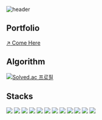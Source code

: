 
![header](https://capsule-render.vercel.app/api?type=Cylinder&color=auto&height=150&section=header&text=Gong.Phil.Sang&fontSize=70&animation=scaleIn)

## Portfolio
<a href="https://www.notion.so/f2febd84e3be40f5a00374807ad7eba2" target="_blank">:arrow_upper_right: Come Here</a>

## Algorithm
[![Solved.ac
프로필](http://mazassumnida.wtf/api/v2/generate_badge?boj=gofeel8)](https://solved.ac/gofeel8)


## Stacks
  <img src="https://img.shields.io/badge/Java-007396?style=flat-square&logo=Java&logoColor=white"/></a>
  <img src="https://img.shields.io/badge/SpringBoot-6DB33F?style=flat-square&logo=Spring&logoColor=white"/></a> 
  <img src="https://img.shields.io/badge/Javascript-ffb13b?style=flat-square&logo=javascript&logoColor=white"/></a> 
  <img src="https://img.shields.io/badge/vue.js-4FC08D?style=flat-square&logo=vue.js&logoColor=white"/></a> 
  <img src="https://img.shields.io/badge/Python-3766AB?style=flat-square&logo=Python&logoColor=white"/></a>
  <img src="https://img.shields.io/badge/raspberrypi-A22846?style=flat-square&logo=raspberry%20pi&logoColor=white"/></a> 
  <img src="https://img.shields.io/badge/Android-3DDC84?style=flat-square&logo=Android&logoColor=white"/></a> 
  <img src="https://img.shields.io/badge/Ubuntu-E95420?style=flat-square&logo=Ubuntu&logoColor=white"/></a> 
  <img src="https://img.shields.io/badge/Git-F05032?style=flat-square&logo=Git&logoColor=white"/></a> 
  <img src="https://img.shields.io/badge/Jira-0052CC?style=flat-square&logo=Jira&logoColor=white"/></a> 
  <img src="https://img.shields.io/badge/Jenkins-D24939?style=flat-square&logo=Jenkins&logoColor=white"/></a> 
  <img src="https://img.shields.io/badge/NGINX-009639?style=flat-square&logo=NGINX&logoColor=white"/></a> 

